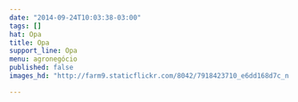 ```yaml
---
date: "2014-09-24T10:03:38-03:00"
tags: []
hat: Opa
title: Opa
support_line: Opa
menu: agronegócio
published: false
images_hd: "http://farm9.staticflickr.com/8042/7918423710_e6dd168d7c_n.jpg"

---
```

